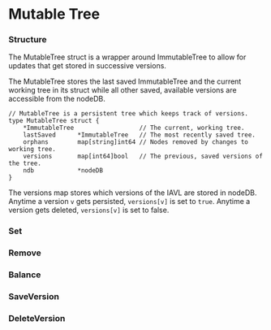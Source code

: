 # Mutable Tree

### Structure

The MutableTree struct is a wrapper around ImmutableTree to allow for updates that get stored in successive versions.

The MutableTree stores the last saved ImmutableTree and the current working tree in its struct while all other saved, available versions are accessible from the nodeDB.

```golang
// MutableTree is a persistent tree which keeps track of versions.
type MutableTree struct {
	*ImmutableTree                  // The current, working tree.
	lastSaved      *ImmutableTree   // The most recently saved tree.
	orphans        map[string]int64 // Nodes removed by changes to working tree.
	versions       map[int64]bool   // The previous, saved versions of the tree.
	ndb            *nodeDB
}
```

The versions map stores which versions of the IAVL are stored in nodeDB. Anytime a version `v` gets persisted, `versions[v]` is set to `true`. Anytime a version gets deleted, `versions[v]` is set to false.

### Set

### Remove

### Balance

### SaveVersion

### DeleteVersion
